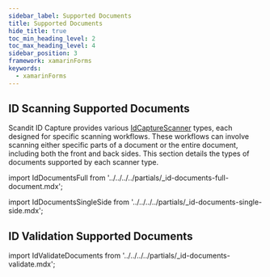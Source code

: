 ```yaml
---
sidebar_label: Supported Documents
title: Supported Documents
hide_title: true
toc_min_heading_level: 2
toc_max_heading_level: 4
sidebar_position: 3
framework: xamarinForms
keywords:
  - xamarinForms
---
```


## ID Scanning Supported Documents

Scandit ID Capture provides various [IdCaptureScanner](https://docs.scandit.com/data-capture-sdk/xamarin.forms/id-capture/api/id-capture-scanner.html#id-capture-scanner) types, each designed for specific scanning workflows. These workflows can involve scanning either specific parts of a document or the entire document, including both the front and back sides. This section details the types of documents supported by each scanner type.

import IdDocumentsFull from '../../../../partials/_id-documents-full-document.mdx';

<IdDocumentsFull/>

import IdDocumentsSingleSide from '../../../../partials/_id-documents-single-side.mdx';

<IdDocumentsSingleSide/>

## ID Validation Supported Documents

import IdValidateDocuments from '../../../../partials/_id-documents-validate.mdx';

<IdValidateDocuments/>